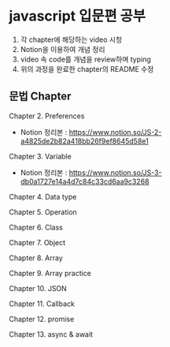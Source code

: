 # javascript 입문편 공부
1. 각 chapter에 해당하는 video 시청
2. Notion을 이용하여 개념 정리
3. video 속 code를 개념을 review하며 typing
4. 위의 과정을 완료한 chapter의 README 수정

## 문법 Chapter

Chapter 2. Preferences
* Notion 정리본 : https://www.notion.so/JS-2-a4825de2b82a418bb26f9ef8645d58e1

Chapter 3. Variable
* Notion 정리본 : https://www.notion.so/JS-3-db0a1727e14a4d7c84c33cd6aa9c3268

Chapter 4. Data type

Chapter 5. Operation

Chapter 6. Class

Chapter 7. Object

Chapter 8. Array

Chapter 9. Array practice

Chapter 10. JSON

Chapter 11. Callback

Chapter 12. promise

Chapter 13. async & await
